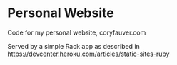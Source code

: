 Personal Website
================

Code for my personal website, coryfauver.com

Served by a simple Rack app as described in https://devcenter.heroku.com/articles/static-sites-ruby